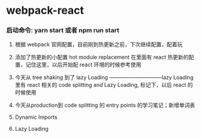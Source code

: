 # webpack-react

### 启动命令: yarn start  或者 npm run start

1. 根据 webpack 官网配置，目前刚到热更新之前，下次继续配置，配着玩

2. 添加了热更新的小配置 hot module replacement 在里面有 react 热更新的配置，记住这里，以后开始配 react 环境的时候参考使用

3. 今天从 tree shaking 到了 lazy Loading ——————————lazy Loading 里有 react 相关的 code splitting and Lazy Loading, 标记下，以后 react 的时候使用

4. 今天从production到  code splitting 的 entry points 的学习笔记；新增单词表

5. Dynamic Imports

6. Lazy Loading
